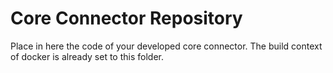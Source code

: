 # Core Connector Repository

Place in here the code of your developed core connector. The build context of docker is already set to 
this folder.